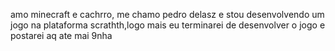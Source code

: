 amo minecraft e cachrro, me chamo pedro delasz e stou desenvolvendo um jogo na plataforma scrathth,logo mais eu terminarei de desenvolver o jogo e postarei aq ate mai 9nha
